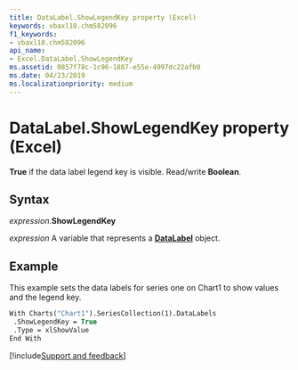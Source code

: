 ```yaml
---
title: DataLabel.ShowLegendKey property (Excel)
keywords: vbaxl10.chm582096
f1_keywords:
- vbaxl10.chm582096
api_name:
- Excel.DataLabel.ShowLegendKey
ms.assetid: 0857f78c-1c96-1887-e55e-4997dc22afb0
ms.date: 04/23/2019
ms.localizationpriority: medium
---
```



# DataLabel.ShowLegendKey property (Excel)

**True** if the data label legend key is visible. Read/write **Boolean**.


## Syntax

_expression_.**ShowLegendKey**

_expression_ A variable that represents a **[DataLabel](excel.datalabel(object).md)** object.


## Example

This example sets the data labels for series one on Chart1 to show values and the legend key.

```vb
With Charts("Chart1").SeriesCollection(1).DataLabels 
 .ShowLegendKey = True 
 .Type = xlShowValue 
End With
```




[!include[Support and feedback](~/includes/feedback-boilerplate.md)]